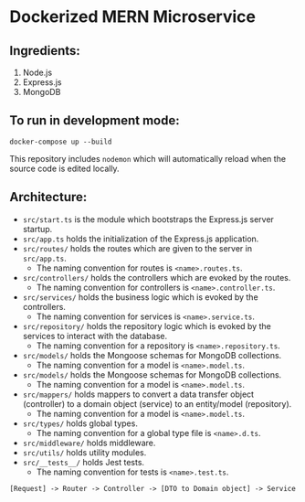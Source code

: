 # Dockerized MERN Microservice

## Ingredients:

1. Node.js
2. Express.js
3. MongoDB

## To run in development mode:

`docker-compose up --build`

This repository includes `nodemon` which will automatically reload when the source code
is edited locally.

## Architecture:

- `src/start.ts` is the module which bootstraps the Express.js server startup.
- `src/app.ts` holds the initialization of the Express.js application.
- `src/routes/` holds the routes which are given to the server in `src/app.ts`.
  - The naming convention for routes is `<name>.routes.ts`.
- `src/controllers/` holds the controllers which are evoked by the routes.
  - The naming convention for controllers is `<name>.controller.ts`.
- `src/services/` holds the business logic which is evoked by the controllers.
  - The naming convention for services is `<name>.service.ts`.
- `src/repository/` holds the repository logic which is evoked by the services to interact with the database.
  - The naming convention for a repository is `<name>.repository.ts`.
- `src/models/` holds the Mongoose schemas for MongoDB collections.
  - The naming convention for a model is `<name>.model.ts`.
- `src/models/` holds the Mongoose schemas for MongoDB collections.
  - The naming convention for a model is `<name>.model.ts`.
- `src/mappers/` holds mappers to convert a data transfer object (controller) to a domain object (service) to an entity/model (repository).
  - The naming convention for a model is `<name>.model.ts`.
- `src/types/` holds global types.
  - The naming convention for a global type file is `<name>.d.ts`.
- `src/middleware/` holds middleware.
- `src/utils/` holds utility modules.
- `src/__tests__/` holds Jest tests.
  - The naming convention for tests is `<name>.test.ts`.

```txt
[Request] -> Router -> Controller -> [DTO to Domain object] -> Service -> [Domain to Entity] -> Repositoy
```
